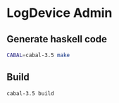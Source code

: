 LogDevice Admin
===============


## Generate haskell code

```sh
CABAL=cabal-3.5 make
```


## Build

```sh
cabal-3.5 build
```
